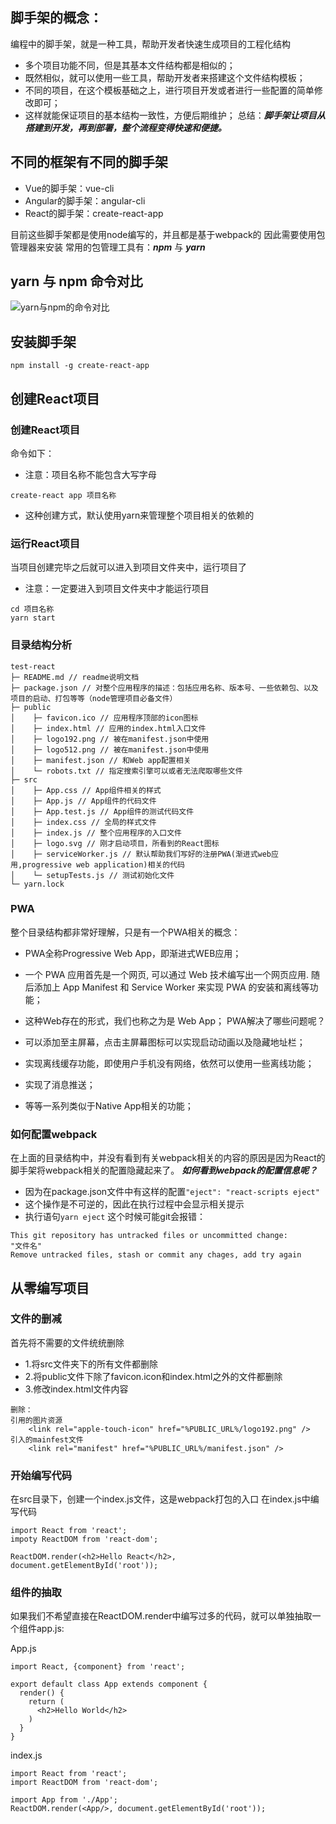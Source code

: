 ## 脚手架的概念：
编程中的脚手架，就是一种工具，帮助开发者快速生成项目的工程化结构
- 多个项目功能不同，但是其基本文件结构都是相似的；
- 既然相似，就可以使用一些工具，帮助开发者来搭建这个文件结构模板；
- 不同的项目，在这个模板基础之上，进行项目开发或者进行一些配置的简单修改即可；
- 这样就能保证项目的基本结构一致性，方便后期维护；
总结：***脚手架让项目从搭建到开发，再到部署，整个流程变得快速和便捷。***

## 不同的框架有不同的脚手架
- Vue的脚手架：vue-cli
- Angular的脚手架：angular-cli
- React的脚手架：create-react-app

目前这些脚手架都是使用node编写的，并且都是基于webpack的
因此需要使用包管理器来安装
常用的包管理工具有：***npm*** 与 ***yarn***

## yarn 与 npm 命令对比

![yarn与npm的命令对比](C:\Users\DELL\Desktop\ReactDemo\reactDemo\06React脚手架\img\yarn与npm.png)

## 安装脚手架
```
npm install -g create-react-app
```

## 创建React项目

### 创建React项目
命令如下：
- 注意：项目名称不能包含大写字母
```
create-react app 项目名称
```
- 这种创建方式，默认使用yarn来管理整个项目相关的依赖的

### 运行React项目
当项目创建完毕之后就可以进入到项目文件夹中，运行项目了
- 注意：一定要进入到项目文件夹中才能运行项目
```
cd 项目名称
yarn start
```

### 目录结构分析

```
test-react
├─ README.md // readme说明文档
├─ package.json // 对整个应用程序的描述：包括应用名称、版本号、一些依赖包、以及项目的启动、打包等等（node管理项目必备文件）
├─ public
│    ├─ favicon.ico // 应用程序顶部的icon图标
│    ├─ index.html // 应用的index.html入口文件
│    ├─ logo192.png // 被在manifest.json中使用
│    ├─ logo512.png // 被在manifest.json中使用
│    ├─ manifest.json // 和Web app配置相关
│    └─ robots.txt // 指定搜索引擎可以或者无法爬取哪些文件
├─ src
│    ├─ App.css // App组件相关的样式
│    ├─ App.js // App组件的代码文件
│    ├─ App.test.js // App组件的测试代码文件
│    ├─ index.css // 全局的样式文件
│    ├─ index.js // 整个应用程序的入口文件
│    ├─ logo.svg // 刚才启动项目，所看到的React图标
│    ├─ serviceWorker.js // 默认帮助我们写好的注册PWA(渐进式web应用,progressive web application)相关的代码
│    └─ setupTests.js // 测试初始化文件
└─ yarn.lock
```


### PWA
整个目录结构都非常好理解，只是有一个PWA相关的概念：

- PWA全称Progressive Web App，即渐进式WEB应用；
- 一个 PWA 应用首先是一个网页, 可以通过 Web 技术编写出一个网页应用. 随后添加上 App Manifest 和 Service Worker 来实现 PWA 的安装和离线等功能；
- 这种Web存在的形式，我们也称之为是 Web App；
PWA解决了哪些问题呢？

- 可以添加至主屏幕，点击主屏幕图标可以实现启动动画以及隐藏地址栏；
- 实现离线缓存功能，即使用户手机没有网络，依然可以使用一些离线功能；
- 实现了消息推送；
- 等等一系列类似于Native App相关的功能；

### 如何配置webpack
在上面的目录结构中，并没有看到有关webpack相关的内容的原因是因为React的脚手架将webpack相关的配置隐藏起来了。
***如何看到webpack的配置信息呢？***
- 因为在package.json文件中有这样的配置`"eject": "react-scripts eject"`
- 这个操作是不可逆的，因此在执行过程中会显示相关提示
- 执行语句`yarn eject`
这个时候可能git会报错：
```
This git repository has untracked files or uncommitted change:
"文件名"
Remove untracked files, stash or commit any chages, add try again
```

## 从零编写项目

### 文件的删减
首先将不需要的文件统统删除
- 1.将src文件夹下的所有文件都删除
- 2.将public文件下除了favicon.icon和index.html之外的文件都删除
- 3.修改index.html文件内容
```
删除：
引用的图片资源
    <link rel="apple-touch-icon" href="%PUBLIC_URL%/logo192.png" />
引入的mainfest文件
    <link rel="manifest" href="%PUBLIC_URL%/manifest.json" />
```
### 开始编写代码
在src目录下，创建一个index.js文件，这是webpack打包的入口
在index.js中编写代码
```
import React from 'react';
impoty ReactDOM from 'react-dom';

ReactDOM.render(<h2>Hello React</h2>, document.getElementById('root'));
```

### 组件的抽取
如果我们不希望直接在ReactDOM.render中编写过多的代码，就可以单独抽取一个组件app.js:

App.js
```
import React, {component} from 'react';

export default class App extends component {
  render() {
    return (
      <h2>Hello World</h2>
    )
  }
}
```

index.js
```
import React from 'react';
import ReactDOM from 'react-dom';

import App from './App';
ReactDOM.render(<App/>, document.getElementById('root'));
```
